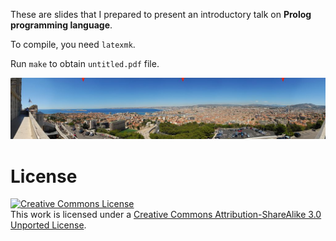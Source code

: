 These are slides that I prepared to present an introductory talk on
**Prolog programming language**.

To compile, you need `latexmk`.

Run `make` to obtain `untitled.pdf` file.

![A panorama of marseille city](marseille.jpg)

License
=======
<a rel="license" href="http://creativecommons.org/licenses/by-sa/3.0/deed.en_US"><img alt="Creative Commons License" style="border-width:0" src="http://i.creativecommons.org/l/by-sa/3.0/88x31.png" /></a><br />This work is licensed under a <a rel="license" href="http://creativecommons.org/licenses/by-sa/3.0/deed.en_US">Creative Commons Attribution-ShareAlike 3.0 Unported License</a>.
